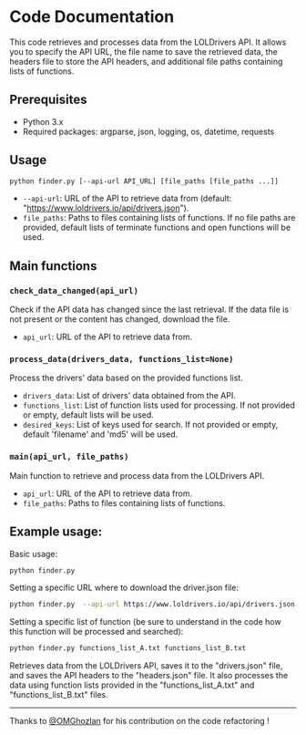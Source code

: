 # Code Documentation

This code retrieves and processes data from the LOLDrivers API. It allows you to specify the API URL, the file name to save the retrieved data, the headers file to store the API headers, and additional file paths containing lists of functions.

## Prerequisites

- Python 3.x
- Required packages: argparse, json, logging, os, datetime, requests

## Usage

```bash
python finder.py [--api-url API_URL] [file_paths [file_paths ...]]
```

- `--api-url`: URL of the API to retrieve data from (default: "https://www.loldrivers.io/api/drivers.json").
- `file_paths`: Paths to files containing lists of functions. If no file paths are provided, default lists of terminate functions and open functions will be used.

## Main functions

### `check_data_changed(api_url)`
Check if the API data has changed since the last retrieval. If the data file is not present or the content has changed, download the file.

- `api_url`: URL of the API to retrieve data from.

### `process_data(drivers_data, functions_list=None)`
Process the drivers' data based on the provided functions list.

- `drivers_data`: List of drivers' data obtained from the API.
- `functions_list`: List of function lists used for processing. If not provided or empty, default lists will be used.
- `desired_keys`: List of keys used for search. If not provided or empty, default 'filename' and 'md5' will be used.

### `main(api_url, file_paths)`
Main function to retrieve and process data from the LOLDrivers API.

- `api_url`: URL of the API to retrieve data from.
- `file_paths`: Paths to files containing lists of functions.

## Example usage:

Basic usage:

```bash
python finder.py
```

Setting a specific URL where to download the driver.json file:


```bash
python finder.py  --api-url https://www.loldrivers.io/api/drivers.json
```

Setting a specific list of function (be sure to understand in the code how this function will be processed and searched):
```bash
python finder.py functions_list_A.txt functions_list_B.txt
```

Retrieves data from the LOLDrivers API, saves it to the "drivers.json" file, and saves the API headers to the "headers.json" file. It also processes the data using function lists provided in the "functions_list_A.txt" and "functions_list_B.txt" files.

---
Thanks to [@OMGhozlan](https://github.com/OMGhozlan) for his contribution on the code refactoring ! 
